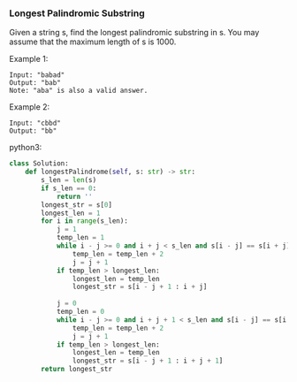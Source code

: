 ### Longest Palindromic Substring

Given a string s, find the longest palindromic substring in s. You may assume that the maximum length of s is 1000.

Example 1:

```
Input: "babad"
Output: "bab"
Note: "aba" is also a valid answer.
```


Example 2:

```
Input: "cbbd"
Output: "bb"
```



python3:

```python
class Solution:
    def longestPalindrome(self, s: str) -> str:
        s_len = len(s)
        if s_len == 0:
            return ''
        longest_str = s[0]
        longest_len = 1
        for i in range(s_len):
            j = 1
            temp_len = 1
            while i - j >= 0 and i + j < s_len and s[i - j] == s[i + j]:
                temp_len = temp_len + 2
                j = j + 1
            if temp_len > longest_len:
                longest_len = temp_len
                longest_str = s[i - j + 1 : i + j]
            
            j = 0
            temp_len = 0
            while i - j >= 0 and i + j + 1 < s_len and s[i - j] == s[i + j + 1]:
                temp_len = temp_len + 2
                j = j + 1
            if temp_len > longest_len:
                longest_len = temp_len
                longest_str = s[i - j + 1 : i + j + 1]
        return longest_str
```

